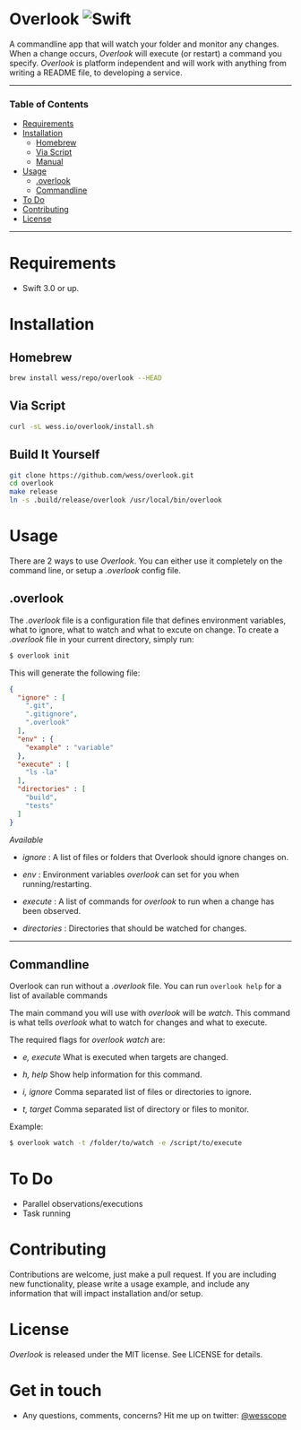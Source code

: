 # Overlook ![Swift](http://img.shields.io/badge/swift-3.0-brightgreen.svg)

A commandline app that will watch your folder and monitor any changes. When a change occurs, *Overlook* will execute (or restart) a command you specify. *Overlook* is platform
independent and will work with anything from writing a README file, to developing a service.

---

### Table of Contents

   * [Requirements](#requirements)
   * [Installation](#installation)
       * [Homebrew](#homebrew)
       * [Via Script](#via-script)
       * [Manual](#manual)
   * [Usage](#usage)
      * [.overlook](#.overlook)
      * [Commandline](#commandline)
   * [To Do](#to-do)
   * [Contributing](#contributing)
   * [License](#license)
	 

---
# Requirements
- Swift 3.0 or up.

# Installation
## Homebrew
```bash
brew install wess/repo/overlook --HEAD
```

## Via Script
```bash
curl -sL wess.io/overlook/install.sh
```

## Build It Yourself
```bash
git clone https://github.com/wess/overlook.git
cd overlook
make release
ln -s .build/release/overlook /usr/local/bin/overlook
```

# Usage
There are 2 ways to use *Overlook*. You can either use it completely on the command line, or setup a _.overlook_ config file.

## .overlook
The _.overlook_ file is a configuration file that defines environment variables, what to ignore, what to watch and what to excute on change. To create a _.overlook_ file in your current directory, simply run:

```bash
$ overlook init
```

This will generate the following file:

```json
{
  "ignore" : [
    ".git",
    ".gitignore",
    ".overlook"
  ],
  "env" : {
    "example" : "variable"
  },
  "execute" : [
    "ls -la"
  ],
  "directories" : [
    "build",
    "tests"
  ]
}
```

*Available*
- _*ignore*_ : A list of files or folders that Overlook should ignore changes on.

- _*env*_ : Environment variables _overlook_ can set for you when running/restarting.

- _*execute*_ : A list of commands for _overlook_ to run when a change has been observed.

- _*directories*_ : Directories that should be watched for changes.

---

## Commandline
Overlook can run without a _.overlook_ file. You can run ```overlook help``` for a list of available commands

The main command you will use with _overlook_ will be _watch_. This command is what tells _overlook_ what to watch for changes and what to execute.

The required flags for _overlook watch_ are:
- *e, execute* What is executed when targets are changed.
	
- *h, help* Show help information for this command.



	
- *i, ignore* Comma separated list of files or directories to ignore.
	
- *t, target* Comma separated list of directory or files to monitor.


Example:

```bash
$ overlook watch -t /folder/to/watch -e /script/to/execute
```

# To Do
- Parallel observations/executions
- Task running

# Contributing
Contributions are welcome, just make a pull request. If you are including new functionality, please write a usage example, and include any information that will impact installation and/or setup.

# License
*Overlook* is released under the MIT license. See LICENSE for details.

# Get in touch
- Any questions, comments, concerns? Hit me up on twitter: [@wesscope](https://twitter.com/wesscope)



